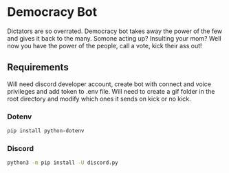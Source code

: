 # Democracy Bot

Dictators are so overrated. Democracy bot takes away the power of the few and gives it back to the many. Somone acting up? Insulting your mom? 
Well now you have the power of the people, call a vote, kick their ass out!

## Requirements 
Will need discord developer account, create bot with connect and voice privileges and add token to .env file.
Will need to create a gif folder in the root directory and modify which ones it sends on kick or no kick.

### Dotenv
```sh
pip install python-dotenv
```

### Discord
```sh
python3 -m pip install -U discord.py
```
